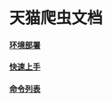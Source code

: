 # 天猫爬虫文档





#### [环境部署](/deployment.md)

#### [快速上手](/kuai-su-shang-shou.md)

#### [命令列表](/cheng-xu-ming-ling.md)

#### 



